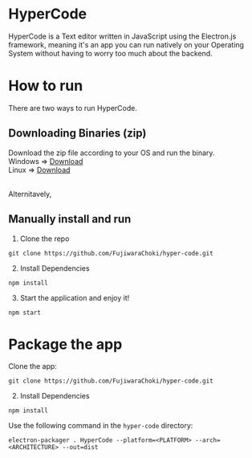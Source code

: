 # HyperCode

HyperCode is a Text editor written in JavaScript using the Electron.js framework,
meaning it's an app you can run natively on your Operating System without having to worry
too much about the backend.

# How to run

There are two ways to run HyperCode.

## Downloading Binaries (zip)

Download the zip file according to your OS and run the binary.<br />
Windows => <a href="https://github.com/FujiwaraChoki/hyper-code/releases/download/v2.0.0.0/HyperCode-win32-x64.zip">Download</a>
<br />
Linux => <a href="https://github.com/FujiwaraChoki/hyper-code/releases/download/v2.0.0.0-linux/HyperCode-linux-x64.zip">Download</a>

<br />
Alternitavely,

## Manually install and run

1. Clone the repo

```
git clone https://github.com/FujiwaraChoki/hyper-code.git
```

2. Install Dependencies

```
npm install
```

3. Start the application and enjoy it!

```
npm start
```

# Package the app

Clone the app:

```
git clone https://github.com/FujiwaraChoki/hyper-code.git
```

2. Install Dependencies

```
npm install
```

Use the following command in the `hyper-code` directory:

```
electron-packager . HyperCode --platform=<PLATFORM> --arch=<ARCHITECTURE> --out=dist
```
